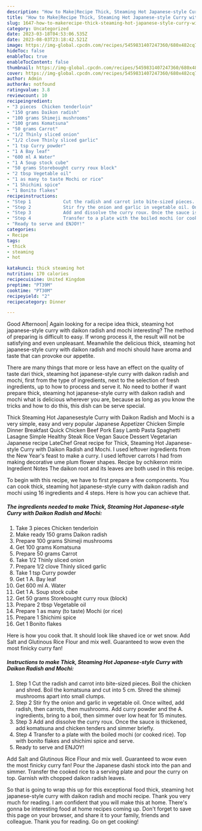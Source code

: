 ```yaml
---
description: "How to Make|Recipe Thick, Steaming Hot Japanese-style Curry with Daikon Radish and Mochi {That is Special"
title: "How to Make|Recipe Thick, Steaming Hot Japanese-style Curry with Daikon Radish and Mochi {That is Special"
slug: 1647-how-to-makerecipe-thick-steaming-hot-japanese-style-curry-with-daikon-radish-and-mochi-that-is-special
category: Uncategorized
date: 2023-03-18T04:53:06.535Z
date: 2023-08-03T23:18:42.521Z
image: https://img-global.cpcdn.com/recipes/5459831407247360/680x482cq70/thick-steaming-hot-japanese-style-curry-with-daikon-radish-and-mochi-recipe-main-photo.jpg
hideToc: false
enableToc: true
enableTocContent: false
thumbnail: https://img-global.cpcdn.com/recipes/5459831407247360/680x482cq70/thick-steaming-hot-japanese-style-curry-with-daikon-radish-and-mochi-recipe-main-photo.jpg
cover: https://img-global.cpcdn.com/recipes/5459831407247360/680x482cq70/thick-steaming-hot-japanese-style-curry-with-daikon-radish-and-mochi-recipe-main-photo.jpg
author: Admin
authorAv: notfound
ratingvalue: 3.8
reviewcount: 10
recipeingredient:
- "3 pieces  Chicken tenderloin"
- "150 grams Daikon radish"
- "100 grams Shimeji mushrooms"
- "100 grams Komatsuna"
- "50 grams Carrot"
- "1/2 Thinly sliced onion"
- "1/2 clove Thinly sliced garlic"
- "1 tsp Curry powder"
- "1 A Bay leaf"
- "600 ml A Water"
- "1 A Soup stock cube"
- "50 grams Storebought curry roux block"
- "2 tbsp Vegetable oil"
- "1 as many to taste Mochi or rice"
- "1 Shichimi spice"
- "1 Bonito flakes"
recipeinstructions:
- "Step 1            Cut the radish and carrot into bite-sized pieces. Boil the chicken and shred. Boil the komatsuna and cut into 5 cm. Shred the shimeji mushrooms apart into small clumps."
- "Step 2            Stir fry the onion and garlic in vegetable oil. Once wilted, add radish, then carrots, then mushrooms. Add curry powder and the A. ingredients, bring to a boil, then simmer over low heat for 15 minutes."
- "Step 3            Add and dissolve the curry roux. Once the sauce is thickened, add komatsuna and chicken tenders and simmer briefly."
- "Step 4            Transfer to a plate with the boiled mochi (or cooked rice). Top with bonito flakes and shichimi spice and serve."
- "Ready to serve and ENJOY!"
categories:
- Recipe
tags:
- thick
- steaming
- hot

katakunci: thick steaming hot 
nutrition: 170 calories
recipecuisine: United Kingdom
preptime: "PT39M"
cooktime: "PT30M"
recipeyield: "2"
recipecategory: Dinner

---
```



Good Afternoon| Again looking for a recipe idea thick, steaming hot japanese-style curry with daikon radish and mochi interesting? The method of preparing is difficult to easy. If wrong process it, the result will not be satisfying and even unpleasant. Meanwhile the delicious thick, steaming hot japanese-style curry with daikon radish and mochi should have aroma and taste that can provoke our appetite.






There are many things that more or less have an effect on the quality of taste dari thick, steaming hot japanese-style curry with daikon radish and mochi, first from the type of ingredients, next to the selection of fresh ingredients, up to how to process and serve it. No need to bother if want prepare thick, steaming hot japanese-style curry with daikon radish and mochi what is delicious wherever you are, because as long as you know the tricks and how to do this, this dish can be serve  special.


Thick Steaming Hot Japanesestyle Curry with Daikon Radish and Mochi is a very simple, easy and very popular Japanese Appetizer Chicken Simple Dinner Breakfast Quick Chicken Beef Pork Easy Lamb Pasta Spaghetti Lasagne Simple Healthy Steak Rice Vegan Sauce Dessert Vegetarian Japanese recipe LateChef Great recipe for Thick, Steaming Hot Japanese-style Curry with Daikon Radish and Mochi. I used leftover ingredients from the New Year&#39;s feast to make a curry. I used leftover carrots I had from making decorative ume plum flower shapes. Recipe by ochikeron mirin Ingredient Notes The daikon root and its leaves are both used in this recipe.


To begin with this recipe, we have to first prepare a few components. You can cook thick, steaming hot japanese-style curry with daikon radish and mochi using 16 ingredients and 4 steps. Here is how you can achieve that.

<!--inarticleads1-->

##### The ingredients needed to make Thick, Steaming Hot Japanese-style Curry with Daikon Radish and Mochi:

1. Take 3 pieces  Chicken tenderloin
1. Make ready 150 grams Daikon radish
1. Prepare 100 grams Shimeji mushrooms
1. Get 100 grams Komatsuna
1. Prepare 50 grams Carrot
1. Take 1/2 Thinly sliced onion
1. Prepare 1/2 clove Thinly sliced garlic
1. Take 1 tsp Curry powder
1. Get 1 A. Bay leaf
1. Get 600 ml A. Water
1. Get 1 A. Soup stock cube
1. Get 50 grams Storebought curry roux (block)
1. Prepare 2 tbsp Vegetable oil
1. Prepare 1 as many (to taste) Mochi (or rice)
1. Prepare 1 Shichimi spice
1. Get 1 Bonito flakes


Here is how you cook that. It should look like shaved ice or wet snow. Add Salt and Glutinous Rice Flour and mix well. Guaranteed to wow even the most finicky curry fan! 

<!--inarticleads2-->

##### Instructions to make Thick, Steaming Hot Japanese-style Curry with Daikon Radish and Mochi:

1. Step 1            Cut the radish and carrot into bite-sized pieces. Boil the chicken and shred. Boil the komatsuna and cut into 5 cm. Shred the shimeji mushrooms apart into small clumps.
1. Step 2            Stir fry the onion and garlic in vegetable oil. Once wilted, add radish, then carrots, then mushrooms. Add curry powder and the A. ingredients, bring to a boil, then simmer over low heat for 15 minutes.
1. Step 3            Add and dissolve the curry roux. Once the sauce is thickened, add komatsuna and chicken tenders and simmer briefly.
1. Step 4            Transfer to a plate with the boiled mochi (or cooked rice). Top with bonito flakes and shichimi spice and serve.
1. Ready to serve and ENJOY!

Add Salt and Glutinous Rice Flour and mix well. Guaranteed to wow even the most finicky curry fan! Pour the Japanese dashi stock into the pan and simmer. Transfer the cooked rice to a serving plate and pour the curry on top. Garnish with chopped daikon radish leaves. 

So that is going to wrap this up for this exceptional food thick, steaming hot japanese-style curry with daikon radish and mochi recipe. Thank you very much for reading. I am confident that you will make this at home. There's gonna be interesting food at home recipes coming up. Don't forget to save this page on your browser, and share it to your family, friends and colleague. Thank you for reading. Go on get cooking!
